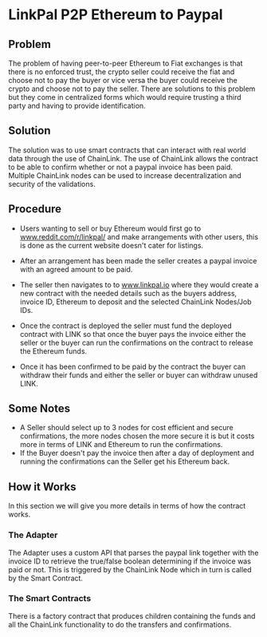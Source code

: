 

# LinkPal P2P Ethereum to Paypal

## Problem

The problem of having peer-to-peer Ethereum to Fiat exchanges is that there is no enforced trust, the crypto seller could receive the fiat and choose not to pay the buyer or vice versa the buyer could receive the crypto and choose not to pay the seller. There are solutions to this problem but they come in centralized forms which would require trusting a third party and having to provide identification.

## Solution

The solution was to use smart contracts that can interact with real world data through the use of ChainLink. The use of ChainLink allows the contract to be able to confirm whether or not a paypal invoice has been paid. Multiple ChainLink nodes can be used to increase decentralization and security of the validations.

## Procedure

- Users wanting to sell or buy Ethereum would first go to www.reddit.com/r/linkpal/ and make arrangements with other users, this is 	done as the current website doesn't cater for listings.

- After an arrangement has been made the seller creates a paypal invoice with an agreed amount to be paid.
- The seller then navigates to to www.linkpal.io where they would create a new contract with the needed details such as the buyers 	address, invoice ID, Ethereum to deposit and the selected ChainLink Nodes/Job IDs.
- Once the contract is deployed the seller must fund the deployed contract with LINK so that once the buyer pays the invoice either 	the seller or the buyer can run the confirmations on the contract to release the Ethereum funds.
- Once it has been confirmed to be paid by the contract the buyer can withdraw their funds and either the seller or buyer can 	       withdraw unused LINK.

## Some Notes

- A Seller should select up to 3 nodes for cost efficient and secure confirmations, the more nodes chosen the more secure it is but it costs more in terms of LINK and Ethereum to run the confirmations.
- If the Buyer doesn't pay the invoice then after a day of deployment and running the confirmations can the Seller get his Ethereum back.

## How it Works

In this section we will give you more details in terms of how the contract works.

### The Adapter

The Adapter uses a custom API that parses the paypal link together with the invoice ID to retrieve the true/false boolean determining if the invoice was paid or not. This is triggered by the ChainLink Node which in turn is called by the Smart Contract.

### The Smart Contracts
There is a factory contract that produces children containing the funds and all the ChainLink functionality to do the transfers and confirmations.

